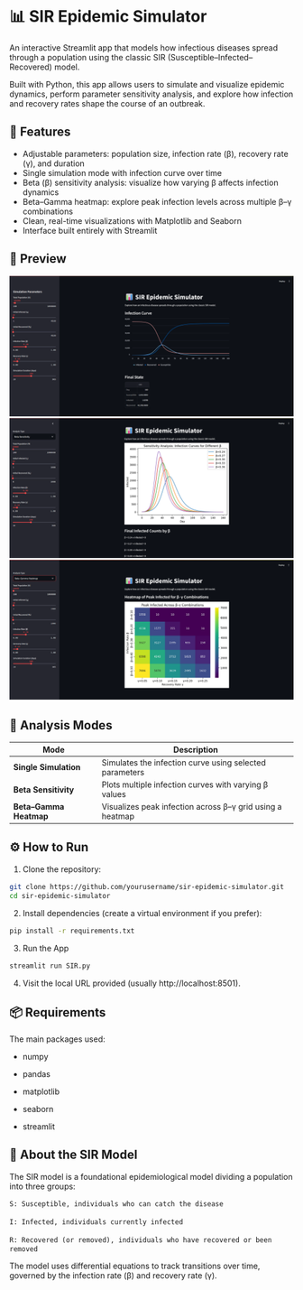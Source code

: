 # 📊 SIR Epidemic Simulator

An interactive Streamlit app that models how infectious diseases spread through a population using the classic SIR (Susceptible–Infected–Recovered) model.

Built with Python, this app allows users to simulate and visualize epidemic dynamics, perform parameter sensitivity analysis, and explore how infection and recovery rates shape the course of an outbreak.

## 🚀 Features

- Adjustable parameters: population size, infection rate (β), recovery rate (γ), and duration
- Single simulation mode with infection curve over time
- Beta (β) sensitivity analysis: visualize how varying β affects infection dynamics
- Beta–Gamma heatmap: explore peak infection levels across multiple β–γ combinations
- Clean, real-time visualizations with Matplotlib and Seaborn
- Interface built entirely with Streamlit

## 📸 Preview

![App Screenshot](sir_screenshot_1.png)
![App Screenshot](sir_screenshot_2b.png)
![App Screenshot](sir_screenshot_3.png)

## 🧪 Analysis Modes

| Mode                   | Description                                               |
| ---------------------- | --------------------------------------------------------- |
| **Single Simulation**  | Simulates the infection curve using selected parameters   |
| **Beta Sensitivity**   | Plots multiple infection curves with varying β values     |
| **Beta–Gamma Heatmap** | Visualizes peak infection across β–γ grid using a heatmap |


## ⚙️ How to Run

1. Clone the repository:

```bash
git clone https://github.com/yourusername/sir-epidemic-simulator.git
cd sir-epidemic-simulator
```

2. Install dependencies (create a virtual environment if you prefer):

```bash
pip install -r requirements.txt
```

3. Run the App

```bash
streamlit run SIR.py
```

4. Visit the local URL provided (usually http://localhost:8501).

## 📦 Requirements

The main packages used:

  - numpy

  - pandas

  - matplotlib

  - seaborn

  - streamlit

## 📖 About the SIR Model

The SIR model is a foundational epidemiological model dividing a population into three groups:

    S: Susceptible, individuals who can catch the disease

    I: Infected, individuals currently infected

    R: Recovered (or removed), individuals who have recovered or been removed

The model uses differential equations to track transitions over time, governed by the infection rate (β) and recovery rate (γ).

